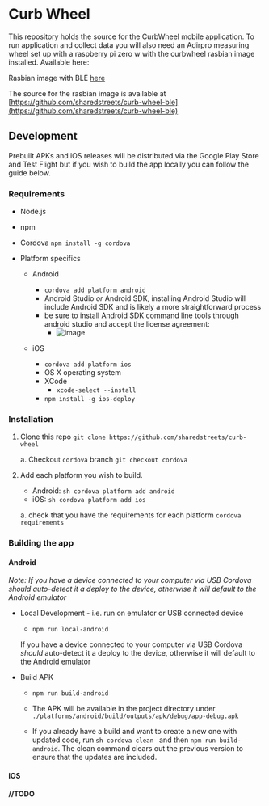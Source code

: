 # Curb Wheel


This repository holds the source for the CurbWheel mobile application. To run application and collect data you will also need an Adirpro measuring wheel set up with a raspberry pi zero w with the curbwheel rasbian image installed. Available here:

Rasbian image with BLE [here](https://curblr-www.s3.amazonaws.com/wheel/images/curbwheel_image_bleno_r1.img.gz)

The source for the rasbian image is available at [https://github.com/sharedstreets/curb-wheel-ble](https://github.com/sharedstreets/curb-wheel-ble)

## Development

Prebuilt APKs and iOS releases will be distributed via the Google Play Store and Test Flight but if you wish to build the app locally you can follow the guide below.

### Requirements

* Node.js
* npm
* Cordova ```npm install -g cordova```
* Platform specifics

    * Android

        * ```cordova add platform android```
        * Android Studio _or_ Android SDK, installing Android Studio will include Android SDK and is likely a more straightforward process
        * be sure to install Android SDK command line tools through android studio and accept the license agreement:
            * ![image](https://user-images.githubusercontent.com/8487728/95365792-d6adec00-088f-11eb-9987-2efc85be73df.png)


    * iOS

        * ```cordova add platform ios```
        * OS X operating system
        * XCode 
            * ```xcode-select --install ```
        * ```npm install -g ios-deploy```


### Installation


1. Clone this repo ```git clone https://github.com/sharedstreets/curb-wheel```

    a. Checkout ```cordova``` branch ```git checkout cordova```


2. Add each platform you wish to build. 
    * Android: ```sh cordova platform add android ```
    * iOS: ```sh cordova platform add ios ```

    a. check that you have the requirements for each platform ```cordova requirements```


### Building the app

#### Android

_Note: If you have a device connected to your computer via USB Cordova _should_ auto-detect it a deploy to the device, otherwise it will default to the Android emulator_

* Local Development - i.e. run on emulator or USB connected device

    * ```npm run local-android```

    If you have a device connected to your computer via USB Cordova _should_ auto-detect it a deploy to the device, otherwise it will default to the Android emulator

*  Build APK

    * ```npm run build-android```

    * The APK will be available in the project directory under ``` ./platforms/android/build/outputs/apk/debug/app-debug.apk ```
    
    * If you already have a build and want to create a new one with updated code, run ```sh cordova clean ``` and then ``` npm run build-android ```. The clean command clears out the previous version to ensure that the updates are included.


#### iOS

__//TODO__

